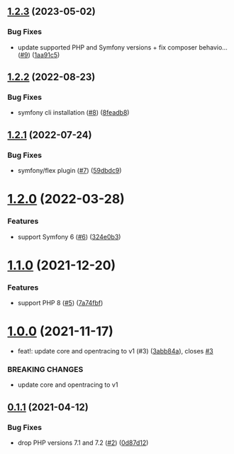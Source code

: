 ## [1.2.3](https://github.com/auxmoney/OpentracingBundle-HttplugBundle/compare/v1.2.2...v1.2.3) (2023-05-02)


### Bug Fixes

* update supported PHP and Symfony versions + fix composer behavio… ([#9](https://github.com/auxmoney/OpentracingBundle-HttplugBundle/issues/9)) ([1aa91c5](https://github.com/auxmoney/OpentracingBundle-HttplugBundle/commit/1aa91c50f7e6e5deb1d7afac5a78f1260c20c322))

## [1.2.2](https://github.com/auxmoney/OpentracingBundle-HttplugBundle/compare/v1.2.1...v1.2.2) (2022-08-23)


### Bug Fixes

* symfony cli installation ([#8](https://github.com/auxmoney/OpentracingBundle-HttplugBundle/issues/8)) ([8feadb8](https://github.com/auxmoney/OpentracingBundle-HttplugBundle/commit/8feadb86b648291bea62a4938b8b7b0cb2dcc72f))

## [1.2.1](https://github.com/auxmoney/OpentracingBundle-HttplugBundle/compare/v1.2.0...v1.2.1) (2022-07-24)


### Bug Fixes

* symfony/flex plugin ([#7](https://github.com/auxmoney/OpentracingBundle-HttplugBundle/issues/7)) ([59dbdc9](https://github.com/auxmoney/OpentracingBundle-HttplugBundle/commit/59dbdc9d7f513704b3ca5353c9b75540d7dcba84))

# [1.2.0](https://github.com/auxmoney/OpentracingBundle-HttplugBundle/compare/v1.1.0...v1.2.0) (2022-03-28)


### Features

* support Symfony 6 ([#6](https://github.com/auxmoney/OpentracingBundle-HttplugBundle/issues/6)) ([324e0b3](https://github.com/auxmoney/OpentracingBundle-HttplugBundle/commit/324e0b3e92b6ff03699c964b1235f26b3108d88b))

# [1.1.0](https://github.com/auxmoney/OpentracingBundle-HttplugBundle/compare/v1.0.0...v1.1.0) (2021-12-20)


### Features

* support PHP 8 ([#5](https://github.com/auxmoney/OpentracingBundle-HttplugBundle/issues/5)) ([7a74fbf](https://github.com/auxmoney/OpentracingBundle-HttplugBundle/commit/7a74fbfe0e4b720a5c83e10ac09042cf8956646b))

# [1.0.0](https://github.com/auxmoney/OpentracingBundle-HttplugBundle/compare/v0.1.1...v1.0.0) (2021-11-17)


* feat!: update core and opentracing to v1 (#3) ([3abb84a](https://github.com/auxmoney/OpentracingBundle-HttplugBundle/commit/3abb84a39c99c78f45b5f17546f93cba3d6bf536)), closes [#3](https://github.com/auxmoney/OpentracingBundle-HttplugBundle/issues/3)


### BREAKING CHANGES

* update core and opentracing to v1

## [0.1.1](https://github.com/auxmoney/OpentracingBundle-HttplugBundle/compare/v0.1.0...v0.1.1) (2021-04-12)


### Bug Fixes

* drop PHP versions 7.1 and 7.2 ([#2](https://github.com/auxmoney/OpentracingBundle-HttplugBundle/issues/2)) ([0d87d12](https://github.com/auxmoney/OpentracingBundle-HttplugBundle/commit/0d87d125b8f97368137bc24cbd35d2b2a47ee326))

